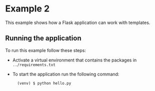 Example 2
=========

This example shows how a Flask application can work with templates.

Running the application
-----------------------

To run this example follow these steps:

- Activate a virtual environment that contains the packages in `../requirements.txt`
- To start the application run the following command:

        (venv) $ python hello.py
